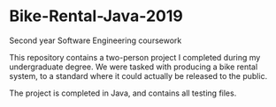 # Bike-Rental-Java-2019
Second year Software Engineering coursework

This repository contains a two-person project I completed during my undergraduate degree. We were tasked with producing a bike rental system, to a standard where it could actually be released to the public.

The project is completed in Java, and contains all testing files.
